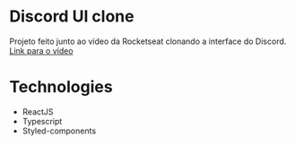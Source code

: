 # Discord UI clone
Projeto feito junto ao vídeo da Rocketseat clonando a interface do Discord.
<a href="https://www.youtube.com/watch?v=x4FdZd2-_uU">Link para o vídeo</a>

# Technologies

<ul>
  <li>ReactJS</li>
  <li>Typescript</li>
  <li>Styled-components</li>
</ul>
